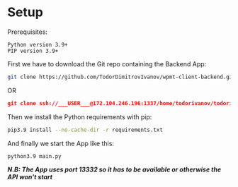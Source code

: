 # Setup

Prerequisites:

```
Python version 3.9+
PIP version 3.9+
```

First we have to download the Git repo containing the Backend App:

```bash
git clone https://github.com/TodorDimitrovIvanov/wpmt-client-backend.git
```

OR

```json
git clone ssh://___USER___@172.104.246.196:1337/home/todorivanov/todorivanov.eu/public_html/WPMT/WPMT-User-API
```

Then we install the Python requirements with pip:

```bash
pip3.9 install --no-cache-dir -r requirements.txt
```

And finally we start the App like this:

```bash
python3.9 main.py
```

***N.B: The App uses port 13332 so it has to be available or otherwise the API won't start***
